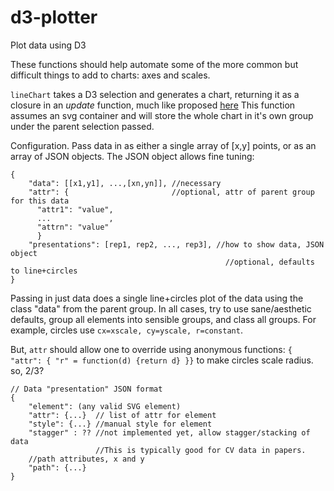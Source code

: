 # d3-plotter
Plot data using D3

These functions should help automate some of the more common but difficult things to add to charts: axes and scales.

`lineChart` takes a D3 selection and generates a chart, returning it as a closure in an *update* function, much like proposed [here](http://bost.ocks.org/mike/chart/) This function assumes an svg container and will store the whole chart in it's own group under the parent selection passed.

Configuration. Pass data in as either a single array of [x,y] points, or as an array of JSON objects. The JSON object allows fine tuning:
```
{
    "data": [[x1,y1], ...,[xn,yn]], //necessary
    "attr": {                       //optional, attr of parent group for this data
      "attr1": "value",
      ...             ,
      "attrn": "value"
      }
    "presentations": [rep1, rep2, ..., rep3], //how to show data, JSON object
                                                //optional, defaults to line+circles
}
```

Passing in just data does a single line+circles plot of the data using the class "data" from the parent group. In all cases, try to use sane/aesthetic defaults, group all elements into sensible groups, and class all groups. For example, circles use `cx=xscale, cy=yscale, r=constant`.

But, `attr` should allow one to override using anonymous functions: `{ "attr": { "r" = function(d) {return d} }}` to make circles scale radius.
so, 2/3?

```
// Data "presentation" JSON format
{
    "element": (any valid SVG element)
    "attr": {...}  // list of attr for element
    "style": {...} //manual style for element
    "stagger" : ?? //not implemented yet, allow stagger/stacking of data
                   //This is typically good for CV data in papers.
    //path attributes, x and y
    "path": {...}
}
```